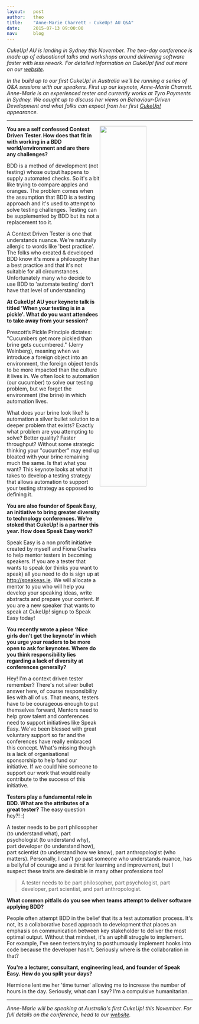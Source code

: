 ```yaml
---
layout:   post
author:   theo
title:    "Anne-Marie Charrett - CukeUp! AU Q&A"
date:     2015-07-13 09:00:00
nav:      blog
---
```


*CukeUp! AU is landing in Sydney this November. The two-day conference is made up of educational talks and workshops around delivering software faster with less rework.  For detailed information on CukeUp! find out more on our [website](https://cucumber.io/events/cukeup-australia-2015).*

*In the build up to our first CukeUp! in Australia we'll be running a series of Q&A sessions with our speakers. First up our keynote, Anne-Marie Charrett. Anne-Marie is an experienced tester and currently works at Tyro Payments in Sydney. We caught up to discuss her views on Behaviour-Driven Development and what folks can expect from her first [CukeUp!](https://cucumber.io/events/cukeup-australia-2015) appearance.*
***

<img src="https://cucumber.io/images/blog/amcharrett-2.jpg" style="float:right; width:50%">


**You are a self confessed Context Driven Tester. How does that fit in with working in a BDD world/environment and are there any challenges?**

BDD is a method of development (not testing) whose output happens to supply automated checks. So it's a bit like trying to compare apples and oranges. The problem comes when the assumption that BDD is a testing approach and it's used to attempt to solve testing challenges. Testing can be supplemented by BDD but its not a replacement too it.

A Context Driven Tester is one that understands nuance. We're naturally allergic to words like 'best practice'. The folks who created & developed BDD know it's more a philosophy than a best practice and that it's not suitable for all circumstances. . Unfortunately many who decide to use BDD to  'automate testing' don't have that level of understanding.


**At CukeUp! AU your keynote talk is titled 'When your testing is in a pickle'. What do you want attendees to take away from your session?**

Prescott’s Pickle Principle dictates: "Cucumbers get more pickled than brine gets cucumbered." (Jerry Weinberg),  meaning when we introduce a foreign object into an environment, the foreign object tends to be more impacted than the culture it lives in. We often look to automation (our cucumber) to solve our testing problem, but we forget the environment (the brine) in which automation lives.

What does your brine look like? Is automation a silver bullet solution to a deeper problem that exists? Exactly what problem are you attempting to solve? Better quality? Faster throughput? Without some strategic thinking your "cucumber" may end up bloated with your brine remaining much the same. Is that what you want? This keynote looks at what it takes to develop a testing strategy that allows automation to support your testing strategy as opposed to defining it.

**You are also founder of Speak Easy, an initiative to bring greater diversity to technology conferences. We're stoked that CukeUp! is a partner this year. How does Speak Easy work?**

Speak Easy is a non profit initiative created by myself and Fiona Charles to help mentor testers in becoming speakers. If you are a tester that wants to speak (or thinks you want to speak) all you need to do is sign up at http://speakeas.ie. We will allocate a mentor to you who will help you develop your speaking ideas, write abstracts and prepare your content. If you are a new speaker that wants to speak at CukeUp! signup to Speak Easy today!

**You recently wrote a piece ‘Nice girls don't get the keynote’ in which you urge your readers to be more open to ask for keynotes. Where do you think responsibility lies regarding a lack of diversity at conferences generally?**

Hey! I'm a context driven tester remember? There's not silver bullet answer here, of course responsibility lies with all of us.  That means, testers have to be courageous enough to put themselves forward, Mentors need to help grow talent and conferences need to support initiatives like Speak Easy. We've been blessed with great voluntary support so far and the conferences have really embraced this concept. What's missing though is a lack of organisational sponsorship to help fund our initiative. If we could hire someone to support our work that would really contribute to the success of this initiative.

**Testers play a fundamental role in BDD. What are the attributes of a great tester?**
The easy question hey?! :)

A tester needs to be part philosopher (to understand what), part psychologist (to understand why), part developer (to understand how), part scientist (to understand how we know), part anthropologist (who matters). Personally, I can't go past someone who understands nuance, has a bellyful of courage and a thirst for learning and improvement, but I suspect these traits are desirable in many other professions too!

> A tester needs to be part philosopher, part psychologist, part developer, part scientist, and part anthropologist.

**What common pitfalls do you see when teams attempt to deliver software applying BDD?**

People often attempt BDD in the belief that its a test automation process. It's not, its a collaborative based approach to development that places an emphasis on communication between key stakeholder to deliver the most optimal output. Without that mindset, it's an uphill struggle to implement. For example, I've seen testers trying to posthumously implement hooks into code because the developer hasn't. Seriously where is the collaboration in that?


**You're a lecturer, consultant, engineering lead, and founder of Speak Easy. How do you split your days?**

Hermione lent me her 'time turner' allowing me to increase the number of hours in the day. Seriously, what can I say? I'm a compulsive humanitarian.

***
*Anne-Marie will be speaking at Australia's first CukeUp! this November. For full details on the conference, head to our [website](https://cucumber.io/events/cukeup-australia-2015).*
